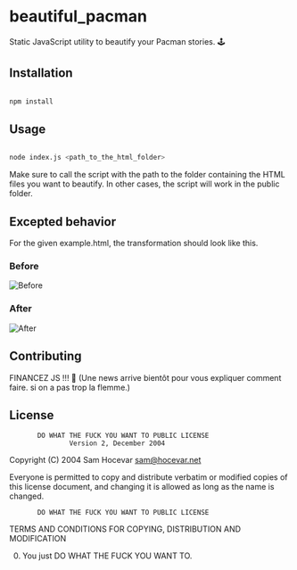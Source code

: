 # beautiful_pacman

Static JavaScript utility to beautify your Pacman stories. 🕹️

## Installation

```bash

npm install 

```

## Usage

```bash

node index.js <path_to_the_html_folder>

```

Make sure to call the script with the path to the folder containing the HTML files you want to beautify.
In other cases, the script will work in the public folder.

## Excepted behavior

For the given example.html, the transformation should look like this.

### Before

![Before](https://media.discordapp.net/attachments/372364175982329861/1213180634068029490/image.png?ex=65f48982&is=65e21482&hm=798056260575d12248df44990b2196119693bd13c7b4cfba36fa4a8df4f07372&=&format=webp&quality=lossless&width=838&height=210)

### After

![After](https://media.discordapp.net/attachments/372364175982329861/1213180619270656071/image.png?ex=65f4897f&is=65e2147f&hm=13d4f44e5935b5d5a977f7c5d11461301aa2db9105f7aad52d090f89c33f2049&=&format=webp&quality=lossless&width=687&height=342)

## Contributing

FINANCEZ JS !!! 🐡
(Une news arrive bientôt pour vous expliquer comment faire. si on a pas trop la flemme.)

## License

           DO WHAT THE FUCK YOU WANT TO PUBLIC LICENSE
                   Version 2, December 2004
 
Copyright (C) 2004 Sam Hocevar <sam@hocevar.net>

Everyone is permitted to copy and distribute verbatim or modified
copies of this license document, and changing it is allowed as long
as the name is changed.
 
           DO WHAT THE FUCK YOU WANT TO PUBLIC LICENSE
  TERMS AND CONDITIONS FOR COPYING, DISTRIBUTION AND MODIFICATION

 0. You just DO WHAT THE FUCK YOU WANT TO.
